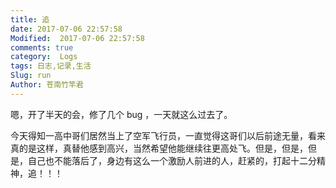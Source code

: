 ```yaml
---
title: 追
date: 2017-07-06 22:57:58
Modified:  2017-07-06 22:57:58
comments: true
category:  Logs
tags: 日志,记录,生活
Slug: run
Author: 苍南竹竿君
---
```

嗯，开了半天的会，修了几个 bug ，一天就这么过去了。  

今天得知一高中哥们居然当上了空军飞行员，一直觉得这哥们以后前途无量，看来真的是这样，真替他感到高兴，当然希望他能继续往更高处飞。但是，但是，但是，自己也不能落后了，身边有这么一个激励人前进的人，赶紧的，打起十二分精神，追！！！